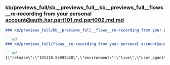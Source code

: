 ### kb/previews_full/kb__previews_full__kb__previews_full__flows__re-recording from your personal account@auth.har.part101.md.part002.md.md

```md
### kb/previews_full/kb__previews_full__flows__re-recording from your personal account@auth.har.part101.md.part002.md

```md
### kb/previews_full/flows__re-recording from your personal account@auth.har.part101.md (part 002)

```md
{\"release\":\"191110.5e092a20\",\"environment\":\"live\",\"user_agent\":\"Moz
```

```

```

```
